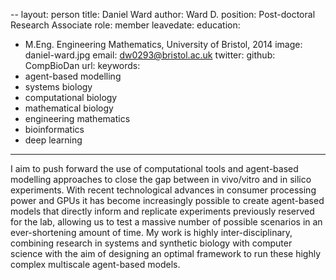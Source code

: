 -- 
layout: person
title: Daniel Ward
author: Ward D.
position: Post-doctoral Research Associate
role: member
leavedate: 
education:
  - M.Eng. Engineering Mathematics, University of Bristol, 2014
image: daniel-ward.jpg
email: dw0293@bristol.ac.uk
twitter:
github: CompBioDan
url:
keywords:
  - agent-based modelling
  - systems biology
  - computational biology
  - mathematical biology 
  - engineering mathematics
  - bioinformatics
  - deep learning 
---
I aim to push forward the use of computational tools and agent-based modelling approaches to close the gap between in vivo/vitro and in silico experiments. With recent technological advances in consumer processing power and GPUs it has become increasingly possible to create agent-based models that directly inform and replicate experiments previously reserved for the lab, allowing us to test a massive number of possible scenarios in an ever-shortening amount of time. My work is highly inter-disciplinary, combining research in systems and synthetic biology with computer science with the aim of designing an optimal framework to run these highly complex multiscale agent-based models.
